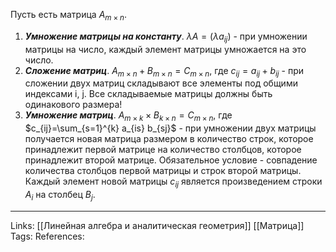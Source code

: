 Пусть есть матрица $A_{m \times n}$. 
1. ***Умножение матрицы на константу***. $\lambda A = (\lambda a_{ij})$ - при умножении матрицы на число, каждый элемент матрицы умножается на это число.
2. ***Сложение матриц***. $A_{m \times n}+B_{m \times n}=C_{m \times n}$, где $c_{ij}=a_{ij}+b_{ij}$ - при сложении двух матриц складывают все элементы под общими индексами i, j. Все складываемые матрицы должны быть одинакового размера! 
3. ***Умножение матриц***. $A_{m \times k} \times B_{k \times n}= C_{m \times n}$, где $c_{ij}=\sum_{s=1}^{k} a_{is} b_{sj}$ - при умножении двух матрицы получается новая матрица размером в количество строк, которое принадлежит первой матрице на количество столбцов, которое принадлежит второй матрице. Обязательное условие - совпадение количества столбцов первой матрицы и строк второй матрицы. Каждый элемент новой матрицы $c_{ij}$ является произведением строки $A_{i}$ на столбец $B_{j}$. 
___
Links: [[Линейная алгебра и аналитическая геометрия]] [[Матрица]]
Tags:
References: